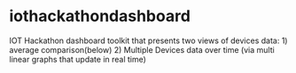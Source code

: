 # iothackathondashboard
IOT Hackathon dashboard toolkit that presents two views of devices data: 1) average comparison(below) 2) Multiple Devices data over time (via multi linear graphs that update in real time)
